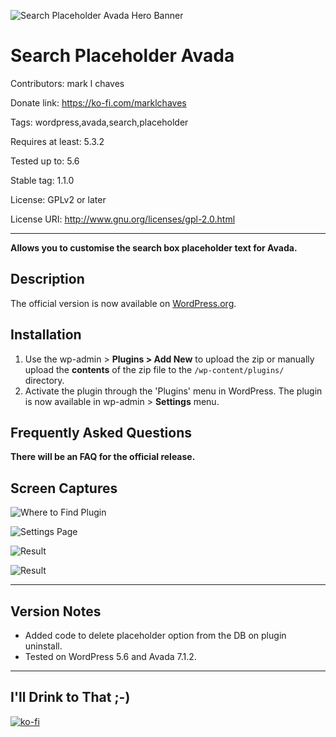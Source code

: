 ![Search Placeholder Avada Hero Banner](https://ps.w.org/search-placeholder-avada/assets/banner-1554x500.jpg)

# Search Placeholder Avada

Contributors: mark l chaves

Donate link: https://ko-fi.com/marklchaves

Tags: wordpress,avada,search,placeholder

Requires at least: 5.3.2

Tested up to: 5.6

Stable tag: 1.1.0

License: GPLv2 or later

License URI: http://www.gnu.org/licenses/gpl-2.0.html

---

**Allows you to customise the search box placeholder text for Avada.**

## Description

The official version is now available on [WordPress.org](https://wordpress.org/plugins/search-placeholder-avada/
).

## Installation

1. Use the wp-admin > **Plugins > Add New** to upload the zip or manually upload the **contents** of the zip file to the `/wp-content/plugins/` directory.
1. Activate the plugin through the 'Plugins' menu in WordPress. The plugin is now available in wp-admin > **Settings** menu.

## Frequently Asked Questions

**There will be an FAQ for the official release.**

## Screen Captures

![Where to Find Plugin](https://ps.w.org/search-placeholder-avada/assets/screenshot-4.png "Where to find the plugin")

![Settings Page](https://ps.w.org/search-placeholder-avada/assets/screenshot-5.png "Settings page")

![Result](https://ps.w.org/search-placeholder-avada/assets/screenshot-1.png "Example result")

![Result](https://ps.w.org/search-placeholder-avada/assets/screenshot-2.png "Example result")

---

## Version Notes

- Added code to delete placeholder option from the DB on plugin uninstall.
- Tested on WordPress 5.6 and Avada 7.1.2.

---

## I'll Drink to That ;-)

[![ko-fi](https://www.ko-fi.com/img/githubbutton_sm.svg)](https://ko-fi.com/D1D7YARD)

